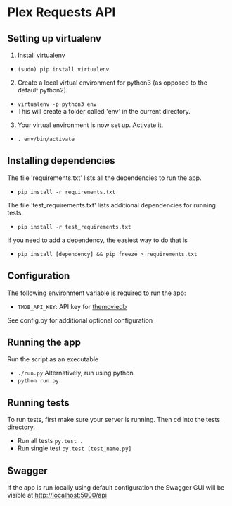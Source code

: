 # Plex Requests API

## Setting up virtualenv

1) Install virtualenv
  * `(sudo) pip install virtualenv`

2) Create a local virtual environment for python3 (as opposed to the default python2).
  * `virtualenv -p python3 env`
  * This will create a folder called 'env' in the current directory.

3) Your virtual environment is now set up. Activate it.
  * `. env/bin/activate`

## Installing dependencies

The file 'requirements.txt' lists all the dependencies to run the app.
  * `pip install -r requirements.txt`

The file 'test_requirements.txt' lists additional dependencies for running tests.
 * `pip install -r test_requirements.txt`

If you need to add a dependency, the easiest way to do that is
  * `pip install [dependency] && pip freeze > requirements.txt`

## Configuration

The following environment variable is required to run the app:
  * `TMDB_API_KEY`: API key for [themoviedb](https://www.themoviedb.org/)

See config.py for additional optional configuration

## Running the app

Run the script as an executable
  * `./run.py`
Alternatively, run using python
  * `python run.py`

## Running tests

To run tests, first make sure your server is running. Then cd into the tests directory.

* Run all tests `py.test .`
* Run single test `py.test [test_name.py]`

## Swagger

If the app is run locally using default configuration the Swagger GUI will be visible at <http://localhost:5000/api>
